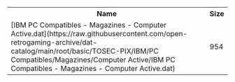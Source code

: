 <table>
<tr><th>Name</th><th>Size</th></tr>
<tr><td>[IBM PC Compatibles - Magazines - Computer Active.dat](https://raw.githubusercontent.com/open-retrogaming-archive/dat-catalog/main/root/basic/TOSEC-PIX/IBM/PC Compatibles/Magazines/Computer Active/IBM PC Compatibles - Magazines - Computer Active.dat)</td><td>954</td></tr>
</table>

